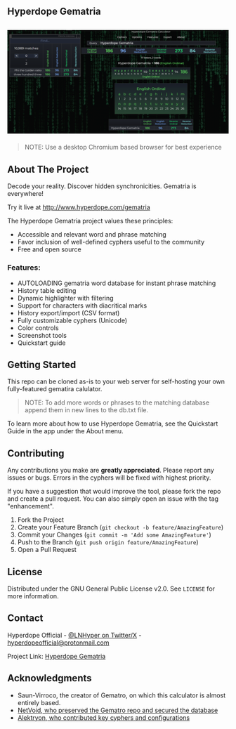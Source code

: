 ## Hyperdope Gematria
![Hyperdope Gematria](res/preview.png)
---
> NOTE: Use a desktop Chromium based browser for best experience


## About The Project

Decode your reality.  Discover hidden synchronicities.  Gematria is everywhere!

Try it live at http://www.hyperdope.com/gematria

The Hyperdope Gematria project values these principles:

<ul>
<li>Accessible and relevant word and phrase matching</li>
<li>Favor inclusion of well-defined cyphers useful to the community</li>
<li>Free and open source</li>
</ul>

### Features:
<ul>
<li>AUTOLOADING gematria word database for instant phrase matching</li>
<li>History table editing</li>
<li>Dynamic highlighter with filtering</li>
<li>Support for characters with diacritical marks</li>
<li>History export/import (CSV format)</li>
<li>Fully customizable cyphers (Unicode)</li>
<li>Color controls</li>
<li>Screenshot tools</li>
<li>Quickstart guide</li>
</ul>


## Getting Started

This repo can be cloned as-is to your web server for self-hosting your own fully-featured gematira calulator.

> NOTE: To add more words or phrases to the matching database append them in new lines to the db.txt file.

To learn more about how to use Hyperdope Gematria, see the Quickstart Guide in the app under the About menu.

## Contributing

Any contributions you make are **greatly appreciated**.  Please report any issues or bugs.  Errors in the cyphers will be fixed with highest priority.

If you have a suggestion that would improve the tool, please fork the repo and create a pull request. You can also simply open an issue with the tag "enhancement".

1. Fork the Project
2. Create your Feature Branch (`git checkout -b feature/AmazingFeature`)
3. Commit your Changes (`git commit -m 'Add some AmazingFeature'`)
4. Push to the Branch (`git push origin feature/AmazingFeature`)
5. Open a Pull Request

 
<!-- LICENSE -->
## License

Distributed under the GNU General Public License v2.0. See `LICENSE` for more information.


<!-- CONTACT -->
## Contact

Hyperdope Official - [@LNHyper on Twitter/X](https://twitter.com/lnhyper) - hyperdopeofficial@protonmail.com

Project Link: [Hyperdope Gematria](https://github.com/malonehunter/hyperdope-gematria)


<!-- ACKNOWLEDGMENTS -->
## Acknowledgments

* Saun-Virroco, the creator of Gematro, on which this calculator is almost entirely based.  
* [NetVoid, who preserved the Gematro repo and secured the database](https://github.com/CyphersNews/cyphersnews.github.io)
* [Alektryon, who contributed key cyphers and configurations](https://github.com/Alektryon)